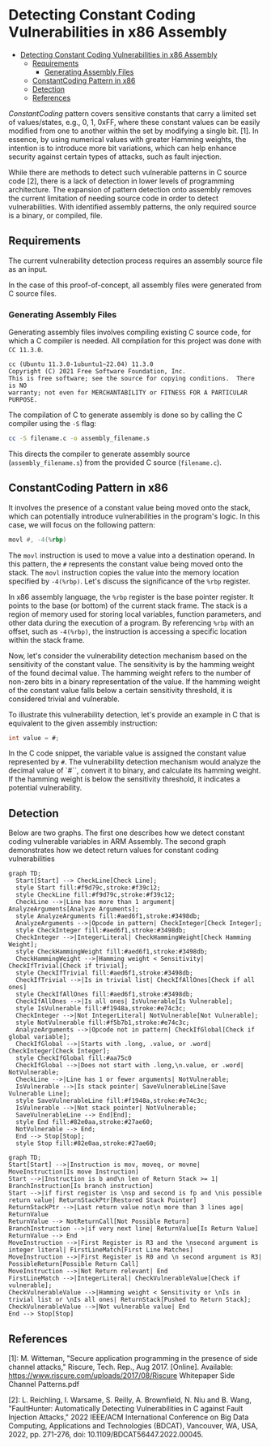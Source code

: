# Detecting Constant Coding Vulnerabilities in x86 Assembly

- [Detecting Constant Coding Vulnerabilities in x86 Assembly](#detecting-constant-coding-vulnerabilities-in-x86-assembly)
  - [Requirements](#requirements)
    - [Generating Assembly Files](#generating-assembly-files)
  - [ConstantCoding Pattern in x86](#constantcoding-pattern-in-x86)
  - [Detection](#detection)
  - [References](#references)

*ConstantCoding* pattern covers sensitive constants that carry a limited set of values/states, e.g., 0, 1, 0xFF, where these constant values can be easily modified from one to another within the set by modifying a single bit. [1]. In essence, by using numerical values with greater Hamming weights, the intention is to introduce more bit variations, which can help enhance security against certain types of attacks, such as fault injection.

While there are methods to detect such vulnerable patterns in C source code [2], there is a lack of detection in lower levels of programming architecture. The expansion of pattern detection onto assembly removes the current limitation of needing source code in order to detect vulnerabilities. With identified assembly patterns, the only required source is a binary, or compiled, file.

## Requirements

The current vulnerability detection process requires an assembly source file as an input.

In the case of this proof-of-concept, all assembly files were generated from C source files.

### Generating Assembly Files

Generating assembly files involves compiling existing C source code, for which a C compiler is needed. All compilation for this project was done with `CC 11.3.0`.

```terminal
cc (Ubuntu 11.3.0-1ubuntu1~22.04) 11.3.0
Copyright (C) 2021 Free Software Foundation, Inc.
This is free software; see the source for copying conditions.  There is NO
warranty; not even for MERCHANTABILITY or FITNESS FOR A PARTICULAR PURPOSE.
```

The compilation of C to generate assembly is done so by calling the C compiler using the `-S` flag:

```bash
cc -S filename.c -o assembly_filename.s
```

This directs the compiler to generate assembly source (`assembly_filename.s`) from the provided C source (`filename.c`).

## ConstantCoding Pattern in x86

It involves the presence of a constant value being moved onto the stack, which can potentially introduce vulnerabilities in the program's logic. In this case, we will focus on the following pattern:

```asm
movl #, -4(%rbp)
```

The `movl` instruction is used to move a value into a destination operand. In this pattern, the `#` represents the constant value being moved onto the stack. The `movl` instruction copies the value into the memory location specified by `-4(%rbp)`. Let's discuss the significance of the `%rbp` register.

In x86 assembly language, the `%rbp` register is the base pointer register. It points to the base (or bottom) of the current stack frame. The stack is a region of memory used for storing local variables, function parameters, and other data during the execution of a program. By referencing `%rbp` with an offset, such as `-4(%rbp)`, the instruction is accessing a specific location within the stack frame.

Now, let's consider the vulnerability detection mechanism based on the sensitivity of the constant value. The sensitivity is by the hamming weight of the found decimal value. The hamming weight refers to the number of non-zero bits in a binary representation of the value. If the hamming weight of the constant value falls below a certain sensitivity threshold, it is considered trivial and vulnerable.

To illustrate this vulnerability detection, let's provide an example in C that is equivalent to the given assembly instruction:

```c
int value = #;
```

In the C code snippet, the variable value is assigned the constant value represented by `#`. The vulnerability detection mechanism would analyze the decimal value of `#``, convert it to binary, and calculate its hamming weight. If the hamming weight is below the sensitivity threshold, it indicates a potential vulnerability.

## Detection

Below are two graphs. The first one describes how we detect constant coding vulnerable variables in ARM Assembly. The second graph demonstrates how we detect return values for constant coding vulnerabilities 

```mermaid
graph TD;
  Start[Start] --> CheckLine[Check Line];
  style Start fill:#f9d79c,stroke:#f39c12;
  style CheckLine fill:#f9d79c,stroke:#f39c12;
  CheckLine -->|Line has more than 1 argument| AnalyzeArguments[Analyze Arguments];
  style AnalyzeArguments fill:#aed6f1,stroke:#3498db;
  AnalyzeArguments -->|Opcode in pattern| CheckInteger[Check Integer];
  style CheckInteger fill:#aed6f1,stroke:#3498db;
  CheckInteger -->|IntegerLiteral| CheckHammingWeight[Check Hamming Weight];
  style CheckHammingWeight fill:#aed6f1,stroke:#3498db;
  CheckHammingWeight -->|Hamming weight < Sensitivity| CheckIfTrivial[Check if trivial];
  style CheckIfTrivial fill:#aed6f1,stroke:#3498db;
  CheckIfTrivial -->|Is in trivial list| CheckIfAllOnes[Check if all ones]
  style CheckIfAllOnes fill:#aed6f1,stroke:#3498db;
  CheckIfAllOnes -->|Is all ones| IsVulnerable[Is Vulnerable];
  style IsVulnerable fill:#f1948a,stroke:#e74c3c;
  CheckInteger -->|Not IntegerLiteral| NotVulnerable[Not Vulnerable];
  style NotVulnerable fill:#f5b7b1,stroke:#e74c3c;
  AnalyzeArguments -->|Opcode not in pattern| CheckIfGlobal[Check if global variable];
  CheckIfGlobal -->|Starts with .long, .value, or .word| CheckInteger[Check Integer];
  style CheckIfGlobal fill:#aa75c0
  CheckIfGlobal -->|Does not start with .long,\n.value, or .word| NotVulnerable;
  CheckLine -->|Line has 1 or fewer arguments| NotVulnerable;
  IsVulnerable -->|Is stack pointer| SaveVulnerableLine[Save Vulnerable Line];
  style SaveVulnerableLine fill:#f1948a,stroke:#e74c3c;
  IsVulnerable -->|Not stack pointer| NotVulnerable;
  SaveVulnerableLine --> End[End];
  style End fill:#82e0aa,stroke:#27ae60;
  NotVulnerable --> End;
  End --> Stop[Stop];
  style Stop fill:#82e0aa,stroke:#27ae60;
```

```mermaid
graph TD; 
Start[Start] -->|Instruction is mov, moveq, or movne| MoveInstruction[Is move Instruction]
Start -->|Instruction is b and\n len of Return Stack >= 1| BranchInstruction[Is branch instruction]
Start -->|if first register is \nsp and second is fp and \nis possible return value| ReturnStackPtr[Restored Stack Pointer]
ReturnStackPtr -->|Last return value not\n more than 3 lines ago| ReturnValue 
ReturnValue --> NotReturnCall[Not Possible Return]
BranchInstruction -->|if very next line| ReturnValue[Is Return Value]
ReturnValue --> End
MoveInstruction -->|First Register is R3 and the \nsecond argument is integer literal| FirstLineMatch[First Line Matches]
MoveInstruction -->|First Register is R0 and \n second argument is R3| PossibleReturn[Possible Return Call]
MoveInstruction -->|Not Return relevant| End
FirstLineMatch -->|IntegerLiteral| CheckVulnerableValue[Check if vulnerable];
CheckVulnerableValue -->|Hamming weight < Sensitivity or \nIs in trivial list or \nIs all ones| ReturnStack[Pushed to Return Stack];
CheckVulnerableValue -->|Not vulnerable value| End
End --> Stop[Stop]
```
## References

[1]: M. Witteman, "Secure application programming in the presence of side channel attacks," Riscure, Tech. Rep., Aug 2017. [Online]. Available: <https://www.riscure.com/uploads/2017/08/Riscure> Whitepaper Side Channel Patterns.pdf

[2]: L. Reichling, I. Warsame, S. Reilly, A. Brownfield, N. Niu and B. Wang, "FaultHunter: Automatically Detecting Vulnerabilities in C against Fault Injection Attacks," 2022 IEEE/ACM International Conference on Big Data Computing, Applications and Technologies (BDCAT), Vancouver, WA, USA, 2022, pp. 271-276, doi: 10.1109/BDCAT56447.2022.00045.
